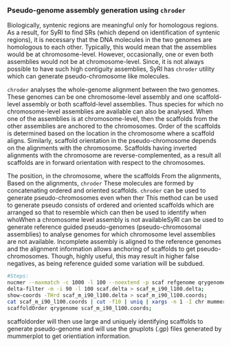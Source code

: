 ### Pseudo-genome assembly generation using `chroder`
Biologically, syntenic regions are meaningful only for homologous regions. As a result, for SyRI to find SRs (which depend on identification of syntenic regions), it is necessary that the DNA molecules in the two genomes are homologous to each other. Typically, this would mean that the assemblies would be at chromosome-level. However, occasionally, one or even both assemblies would not be at chromosome-level. Since, it is not always possible to have such high contiguity assemblies, SyRI has `chroder` utility which can generate pseudo-chromosome like molecules. 

`chroder` analyses the whole-genome alignment between the two genomes. These genomes can be one chromosome-level assembly and one scaffold-level assembly or both scaffold-level assemblies. Thus species for which no chromosome-level assemblies are available can also be analysed. When one of the assemblies is at chromosome-level, then the scaffolds from the other assemblies are anchored to the chromosomes. Order of the scaffolds is determined based on the location in the chromosome where a scaffold aligns. Similarly, scaffold orientation in the pseudo-chromosome depends on the alignments with the chromosome. Scaffolds having inverted alignments with the chromosome are reverse-complemented, as a result all scaffolds are in forward orientation with respect to the chromosomes.

The position, in the chromosome, where the scaffolds From the alignments,   Based on the alignments, `chroder`     These molecules are formed by concatenating ordered and oriented scaffolds.  `chroder` can be used to generate pseudo-chromosomes even when ther This method can be used to generate pseudo consists of ordered and oriented scaffolds which are arranged so that to resemble   which can then be used to identify  when whoWhen a chromosome level assembly is not availableSyRI can be used to generate reference guided pseudo-genomes (pseudo-chromosomal assemblies) to analyse genomes for which chromosome level assemblies are not available. Incomplete assembly is aligned to the reference genomes and the alignment information allows anchoring of scaffolds to get pseudo-chromosomes. Though, highly useful, this may result in higher false negatives, as being reference guided some variation will be subdued.


```bash
#Steps:
nucmer --maxmatch -c 1000 -l 100 --noextend -p scaf refgenome qrygenome;
delta-filter -m -i 90 -l 100 scaf.delta > scaf_m_i90_l100.delta; 
show-coords -THrd scaf_m_i90_l100.delta > scaf_m_i90_l100.coords;
cat scaf_m_i90_l100.coords | cut -f10 | uniq | xargs -n 1 -I chr mummerplot -f -l -r chr -p chr scaf_m_i90_l100.delta;
scaffoldOrder qrygenome scaf_m_i90_l100.coords;
```

scaffoldorder will then use large and uniquely identifying scaffolds to generate pseudo-genome and will use the gnuplots (.gp) files generated by mummerplot to get orientiation information.
